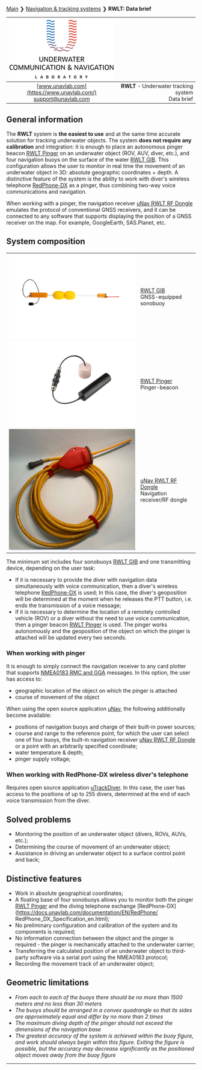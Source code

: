 [Main](/../../) ❯ [Navigation & tracking systems](/navigation_and_tracking_systems_en) ❯ **RWLT: Data brief**

<div style="page-break-after: always;"></div>

| ![logo](/documentation/sm_logo.png) |  |
| :---: | ---: |
| [www.unavlab.com](https://www.unavlab.com/) <br/> [support@unavlab.com](mailto:support@unavlab.com) | **RWLT** - Underwater tracking system <br/> Data brief |

<div style="page-break-after: always;"></div>

## General information
The **RWLT** system is **the easiest to use** and at the same time accurate solution for tracking underwater objects. The system **does not require any calibration** and integration: it is enough to place an autonomous pinger beacon [RWLT Pinger](RWLT_Pinger_Specification_en.md) on an underwater object (ROV, AUV, diver, etc.), and four navigation buoys on the surface of the water [RWLT GIB](RWLT_GIB_Specification_en.md). This configuration allows the user to monitor in real time the movement of an underwater object in 3D: absolute geographic coordinates + depth.
A distinctive feature of the system is the ability to work with diver's wireless telephone [RedPhone-DX](https://docs.unavlab.com/documentation/EN/RedPhone/RedPhone_DX_Specification_en.html) as a pinger, thus combining two-way voice communications and navigation.

When working with a pinger, the navigation receiver [uNav RWLT RF Dongle](RWLT_RF_Dongle_Specification_en.md) emulates the protocol of conventional GNSS receivers, and it can be connected to any software that supports displaying the position of a GNSS receiver on the map. For example, GoogleEarth, SAS.Planet, etc.
<div style="page-break-after: always;"></div>

## System composition

|  |  |
| :---: | :--- |
| ![RWLT GIB](/documentation/rwlt_gib_h_small.png) | [RWLT GIB](RWLT_GIB_Specification_en.md) <br/> GNSS-equipped sonobuoy |
| ![RWLT Pinger](/documentation/dev_big_wbat_li_small.png) | [RWLT Pinger](RWLT_Pinger_Specification_en.md) <br/> Pinger-beacon |
| ![RWLT RF dongle](/documentation/uNav_rf_dongle.png) | [uNav RWLT RF Dongle](RWLT_RF_Dongle_Specification_en.md) <br/> Navigation receiver/RF dongle |

The minimum set includes four sonobuoys [RWLT GIB](RWLT_GIB_Specification_en.md) and one transmitting device, depending on the user task:
* If it is necessary to provide the diver with navigation data simultaneously with voice communication, then a diver's wireless telephone [RedPhone-DX](https://docs.unavlab.com/documentation/EN/RedPhone/RedPhone_DX_Specification_en.html) is used; In this case, the diver's geoposition will be determined at the moment when he releases the PTT button, i.e. ends the transmission of a voice message;
* If it is necessary to determine the location of a remotely controlled vehicle (ROV) or a diver without the need to use voice communication, then a pinger beacon [RWLT Pinger](RWLT_Pinger_Specification_en.md) is used. The pinger works autonomously and the geoposition of the object on which the pinger is attached will be updated every two seconds.

### When working with pinger

It is enough to simply connect the navigation receiver to any card plotter that supports [NMEA0183 RMC and GGA](uNav_protocol_specification_en.md) messages. In this option, the user has access to:
- geographic location of the object on which the pinger is attached
- course of movement of the object

When using the open source application [uNav](https://github.com/ucnl/uNav/releases/download/1.0/uNav.zip), the following additionally become available:
- positions of navigation buoys and charge of their built-in power sources;
- course and range to the reference point, for which the user can select one of four buoys, the built-in navigation receiver [uNav RWLT RF Dongle](RWLT_RF_Dongle_Specification_en.md) or a point with an arbitrarily specified coordinate;
- water temperature & depth;
- pinger supply voltage;

### When working with RedPhone-DX wireless diver's telephone

Requires open source application [uTrackDiver](https://github.com/ucnl/uTrack/releases/download/beta/uTrackDiver.zip). In this case, the user has access to the positions of up to 255 divers, determined at the end of each voice transmission from the diver.


<div style="page-break-after: always;"></div>

## Solved problems
* Monitoring the position of an underwater object (divers, ROVs, AUVs, etc.);
* Determining the course of movement of an underwater object;
* Assistance in driving an underwater object to a surface control point and back;

<div style="page-break-after: always;"></div>

## Distinctive features
* Work in absolute geographical coordinates;
* A floating base of four sonobuoys allows you to monitor both the pinger [RWLT Pinger](RWLT_Pinger_Specification_en.md) and the diving telephone exchange [RedPhone-DX](https://docs.unavlab.com/documentation/EN/RedPhone/ RedPhone_DX_Specification_en.html);
* No preliminary configuration and calibration of the system and its components is required;
* No information connection between the object and the pinger is required - the pinger is mechanically attached to the underwater carrier;
* Transferring the calculated position of an underwater object to third-party software via a serial port using the NMEA0183 protocol;
* Recording the movement track of an underwater object;

<div style="page-break-after: always;"></div>

## Geometric limitations
* _From each to each of the buoys there should be no more than 1500 meters and no less than 30 meters_
* _The buoys should be arranged in a convex quadrangle so that its sides are approximately equal and differ by no more than 2 times_
* _The maximum diving depth of the pinger should not exceed the dimensions of the navigation base_
* _The greatest accuracy of the system is achieved within the buoy figure, and work should always begin within this figure. Exiting the figure is possible, but the accuracy may decrease significantly as the positioned object moves away from the buoy figure_

<div style="page-break-after: always;"></div>

_________  

